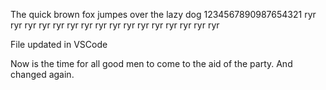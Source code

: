 The quick brown fox jumpes over the lazy dog 1234567890987654321
ryr ryr ryr ryr ryr ryr ryr ryr ryr ryr ryr ryr ryr ryr ryr ryr

File updated in VSCode

Now is the time for all good men to come to the aid of the party.
And changed again.
